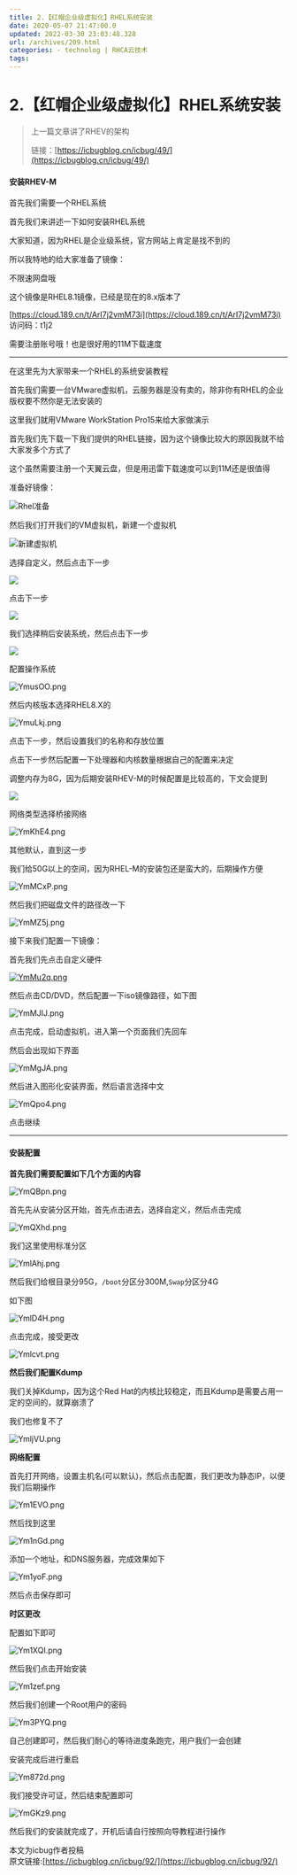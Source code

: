 ```yaml
---
title: 2.【红帽企业级虚拟化】RHEL系统安装
date: 2020-05-07 21:47:00.0
updated: 2022-03-30 23:03:48.328
url: /archives/209.html
categories: - technolog | RHCA云技术
tags: 
---
```




# 2.【红帽企业级虚拟化】RHEL系统安装

> 上一篇文章讲了RHEV的架构
> 
> 链接：[https://icbugblog.cn/icbug/49/](https://icbugblog.cn/icbug/49/)

#### 安装RHEV-M

首先我们需要一个RHEL系统

首先我们来讲述一下如何安装RHEL系统

大家知道，因为RHEL是企业级系统，官方网站上肯定是找不到的

所以我特地的给大家准备了镜像：

不限速网盘哦

这个镜像是RHEL8.1镜像，已经是现在的8.x版本了

[https://cloud.189.cn/t/ArI7j2vmM73i](https://cloud.189.cn/t/ArI7j2vmM73i)  
访问码：t1j2

需要注册账号哦！也是很好用的11M下载速度

* * *

在这里先为大家带来一个RHEL的系统安装教程

首先我们需要一台VMware虚拟机，云服务器是没有卖的，除非你有RHEL的企业版权要不然你是无法安装的

这里我们就用VMware WorkStation Pro15来给大家做演示

首先我们先下载一下我们提供的RHEL链接，因为这个镜像比较大的原因我就不给大家发多个方式了

这个虽然需要注册一个天翼云盘，但是用迅雷下载速度可以到11M还是很值得

准备好镜像：

![Rhel准备](https://s1.ax1x.com/2020/05/07/Ymmx5n.png "Rhel准备")

然后我们打开我们的VM虚拟机，新建一个虚拟机

![新建虚拟机](https://s1.ax1x.com/2020/05/07/Ymnn8x.png "新建虚拟机")

选择自定义，然后点击下一步

![](https://s1.ax1x.com/2020/05/07/YmnURP.png)

点击下一步

![](https://s1.ax1x.com/2020/05/07/YmnHiR.png)

我们选择稍后安装系统，然后点击下一步

![](https://s1.ax1x.com/2020/05/07/YmuGOU.png)

配置操作系统

![YmusOO.png](https://s1.ax1x.com/2020/05/07/YmusOO.png "YmusOO.png")

然后内核版本选择RHEL8.X的

![YmuLkj.png](https://s1.ax1x.com/2020/05/07/YmuLkj.png "YmuLkj.png")

点击下一步，然后设置我们的名称和存放位置

点击下一步然后配置一下处理器和内核数量根据自己的配置来决定

调整内存为8G，因为后期安装RHEV-M的时候配置是比较高的，下文会提到

![](https://s1.ax1x.com/2020/05/07/YmKdHg.png)

网络类型选择桥接网络

![YmKhE4.png](https://s1.ax1x.com/2020/05/07/YmKhE4.png "YmKhE4.png")

其他默认，直到这一步

我们给50G以上的空间，因为RHEL-M的安装包还是蛮大的，后期操作方便

![YmMCxP.png](https://s1.ax1x.com/2020/05/07/YmMCxP.png "YmMCxP.png")

然后我们把磁盘文件的路径改一下

![YmMZ5j.png](https://s1.ax1x.com/2020/05/07/YmMZ5j.png "YmMZ5j.png")

接下来我们配置一下镜像：

首先我们先点击自定义硬件

[![YmMu2q.png](https://s1.ax1x.com/2020/05/07/YmMu2q.png "YmMu2q.png")](https://imgchr.com/i/YmMu2q)

然后点击CD/DVD，然后配置一下iso镜像路径，如下图

![YmMJIJ.png](https://s1.ax1x.com/2020/05/07/YmMJIJ.png "YmMJIJ.png")

点击完成，启动虚拟机，进入第一个页面我们先回车

然后会出现如下界面

![YmMgJA.png](https://s1.ax1x.com/2020/05/07/YmMgJA.png "YmMgJA.png")

然后进入图形化安装界面，然后语言选择中文

![YmQpo4.png](https://s1.ax1x.com/2020/05/07/YmQpo4.png "YmQpo4.png")

点击继续

* * *

#### 安装配置

**首先我们需要配置如下几个方面的内容**

![YmQBpn.png](https://s1.ax1x.com/2020/05/07/YmQBpn.png "YmQBpn.png")

首先先从安装分区开始，首先点击进去，选择自定义，然后点击完成

![YmQXhd.png](https://s1.ax1x.com/2020/05/07/YmQXhd.png "YmQXhd.png")

我们这里使用标准分区

![YmlAhj.png](https://s1.ax1x.com/2020/05/07/YmlAhj.png "YmlAhj.png")

然后我们给根目录分95G，`/boot`分区分300M,`Swap`分区分4G

如下图

![YmlD4H.png](https://s1.ax1x.com/2020/05/07/YmlD4H.png "YmlD4H.png")

点击完成，接受更改

![Ymlcvt.png](https://s1.ax1x.com/2020/05/07/Ymlcvt.png "Ymlcvt.png")

**然后我们配置Kdump**

我们关掉Kdump，因为这个Red Hat的内核比较稳定，而且Kdump是需要占用一定的空间的，就算崩溃了

我们也修复不了

![YmljVU.png](https://s1.ax1x.com/2020/05/07/YmljVU.png "YmljVU.png")

**网络配置**

首先打开网络，设置主机名(可以默认)，然后点击配置，我们更改为静态IP，以便我们后期操作

![Ym1EVO.png](https://s1.ax1x.com/2020/05/07/Ym1EVO.png "Ym1EVO.png")

然后找到这里

![Ym1nGd.png](https://s1.ax1x.com/2020/05/07/Ym1nGd.png "Ym1nGd.png")

添加一个地址，和DNS服务器，完成效果如下

![Ym1yoF.png](https://s1.ax1x.com/2020/05/07/Ym1yoF.png "Ym1yoF.png")

然后点击保存即可

**时区更改**

配置如下即可

![Ym1XQI.png](https://s1.ax1x.com/2020/05/07/Ym1XQI.png "Ym1XQI.png")

然后我们点击开始安装

![Ym1zef.png](https://s1.ax1x.com/2020/05/07/Ym1zef.png "Ym1zef.png")

然后我们创建一个Root用户的密码

![Ym3PYQ.png](https://s1.ax1x.com/2020/05/07/Ym3PYQ.png "Ym3PYQ.png")

自己创建即可，然后我们耐心的等待进度条跑完，用户我们一会创建

安装完成后进行重启

![Ym872d.png](https://s1.ax1x.com/2020/05/07/Ym872d.png "Ym872d.png")

我们接受许可证，然后结束配置即可

![YmGKz9.png](https://s1.ax1x.com/2020/05/07/YmGKz9.png "YmGKz9.png")

然后我们的安装就完成了，开机后请自行按照向导教程进行操作

本文为icbug作者投稿  
原文链接:[https://icbugblog.cn/icbug/92/](https://icbugblog.cn/icbug/92/)